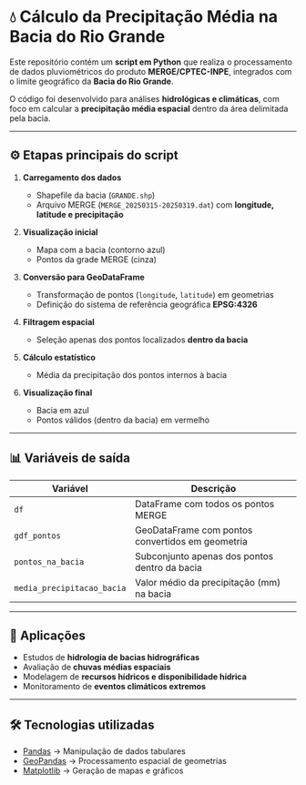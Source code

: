# 💧 Cálculo da Precipitação Média na Bacia do Rio Grande  

Este repositório contém um **script em Python** que realiza o processamento de dados pluviométricos do produto **MERGE/CPTEC-INPE**, integrados com o limite geográfico da **Bacia do Rio Grande**.  

O código foi desenvolvido para análises **hidrológicas e climáticas**, com foco em calcular a **precipitação média espacial** dentro da área delimitada pela bacia.  

---

## ⚙️ Etapas principais do script  

1. **Carregamento dos dados**  
   - Shapefile da bacia (`GRANDE.shp`)  
   - Arquivo MERGE (`MERGE_20250315-20250319.dat`) com **longitude, latitude e precipitação**  

2. **Visualização inicial**  
   - Mapa com a bacia (contorno azul)  
   - Pontos da grade MERGE (cinza)  

3. **Conversão para GeoDataFrame**  
   - Transformação de pontos (`longitude`, `latitude`) em geometrias  
   - Definição do sistema de referência geográfica **EPSG:4326**  

4. **Filtragem espacial**  
   - Seleção apenas dos pontos localizados **dentro da bacia**  

5. **Cálculo estatístico**  
   - Média da precipitação dos pontos internos à bacia  

6. **Visualização final**  
   - Bacia em azul  
   - Pontos válidos (dentro da bacia) em vermelho  

---

## 📊 Variáveis de saída  

| Variável                     | Descrição                                           |
|-------------------------------|---------------------------------------------------|
| `df`                         | DataFrame com todos os pontos MERGE               |
| `gdf_pontos`                 | GeoDataFrame com pontos convertidos em geometria  |
| `pontos_na_bacia`            | Subconjunto apenas dos pontos dentro da bacia     |
| `media_precipitacao_bacia`   | Valor médio da precipitação (mm) na bacia         |

---

## 🎯 Aplicações  

- Estudos de **hidrologia de bacias hidrográficas**  
- Avaliação de **chuvas médias espaciais**  
- Modelagem de **recursos hídricos e disponibilidade hídrica**  
- Monitoramento de **eventos climáticos extremos**  

---

## 🛠️ Tecnologias utilizadas  

- [Pandas](https://pandas.pydata.org/) → Manipulação de dados tabulares  
- [GeoPandas](https://geopandas.org/) → Processamento espacial de geometrias  
- [Matplotlib](https://matplotlib.org/) → Geração de mapas e gráficos  
